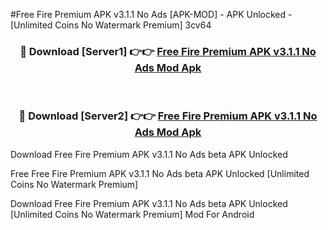 #Free Fire Premium APK v3.1.1 No Ads [APK-MOD] - APK Unlocked - [Unlimited Coins No Watermark Premium] 3cv64



<div align="center">

<h3>🔴 Download [Server1] 👉👉 <a href="https://momento.my/?title=Free_Fire_Premium_APK_v3.1.1_No_Ads">Free Fire Premium APK v3.1.1 No Ads Mod Apk</a></h3><br>

<h3>🔴 Download [Server2] 👉👉 <a href="https://momento.my/?title=Free_Fire_Premium_APK_v3.1.1_No_Ads">Free Fire Premium APK v3.1.1 No Ads Mod Apk</a></h3>
</div>



Download Free Fire Premium APK v3.1.1 No Ads beta APK Unlocked

Free Free Fire Premium APK v3.1.1 No Ads beta APK Unlocked [Unlimited Coins No Watermark Premium]

Download Free Fire Premium APK v3.1.1 No Ads beta APK Unlocked [Unlimited Coins No Watermark Premium] Mod For Android
